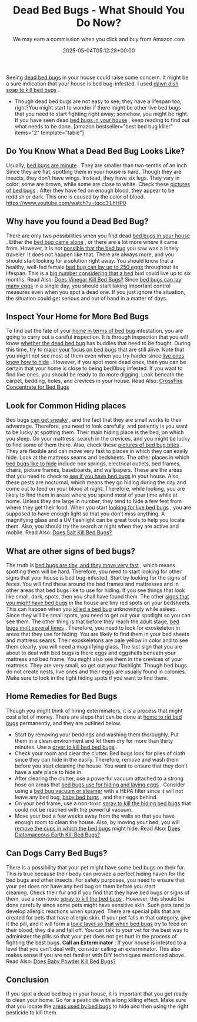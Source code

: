 ﻿---
author: We may earn a commission when you click and buy from Amazon.com
layout: post
title: Dead Bed Bugs - What Should You Do Now?
date: '2025-05-04T05:12:28+00:00'
categories:
- Bed Bugs
- Guide
tags: []
slug: /dead-bed-bugs/
lastmod: 2025-05-07T12:21:26+03:00
---

Seeing
[dead bed bugs](https://nysipm.cornell.edu/whats-bugging-you/bed-bugs/bed-bug-faqs///)
in your house could raise some concern. It might be a sure indication that your house is bed bug-infested.
I used
[dawn dish soap to kill bed bugs](https://pestpolicy.com/dawn-dish-soap-for-fleas/)
.
- Though dead bed bugs are not easy to see, they have a lifespan too, right?You might start to wonder if there might be other live bed bugs that you need to start fighting right away; somehow, you might be right.
If you have seen dead
[bed bugs in your house](https://pestpolicy.com/what-does-bed-bug-poop-look-like/)
, keep reading to find out what needs to be done.
[amazon bestseller="best bed bug killer" items="2" template="table"]
## Do You Know What a Dead Bed Bug Looks Like?
Usually,
[bed bugs are minute](https://pestpolicy.com/are-bed-bug-eggs-hard-or-soft/)
. They are smaller than two-tenths of an inch. Since they are flat, spotting them in your house is hard. Though they are insects, they don’t have wings.
Instead, they have six legs. They vary in color; some are brown, while some are close to white. Check these
[pictures of bed bugs](https://pestpolicy.com/pictures-of-bed-bugs/)
.
After they have fed on enough blood, they appear to be reddish or dark. This one is caused by the color of blood.
https://www.youtube.com/watch?v=tqcc3ILhHP0
## Why have you found a Dead Bed Bug?
There are only two possibilities when you find dead
[bed bugs in your house](https://pestpolicy.com/what-causes-bed-bugs/)
. Either the
[bed bug came alone](https://pestpolicy.com/what-causes-bed-bugs/)
, or there are a lot more where it came from.
However, it is not
[possible that the bed bug](https://pestpolicy.com/does-lysol-kill-bed-bugs/)
you saw was a lonely traveler. It does not happen like that. There are always more, and you should start looking for a solution right away.
You should know that a healthy, well-fed female
[bed bug can lay up to 250 eggs](https://pestpolicy.com/how-to-kill-bed-bug-eggs/)
throughout its lifespan. This is a
[big number considering that a bed](https://pestpolicy.com/how-big-are-bed-bugs/)
bud could live up to six months.
Read Also:
[Does Vinegar Kill Bed Bugs?](https://pestpolicy.com/does-vinegar-kill-bed-bugs/)
Since
[bed bugs can lay many eggs](https://pestpolicy.com/how-to-kill-bed-bug-eggs/)
in a single day, you should start taking important control measures even when you spot a dead one. If you just ignore the situation, the situation could get serious and out of hand in a matter of days.
## Inspect Your Home for More Bed Bugs
To find out the fate of your
[home in terms of bed bug](https://pestpolicy.com/home-remedies-for-bed-bugs/)
infestation, you are going to carry out a careful inspection.
It is through inspection that you will know
[whether the dead bed bug](https://pestpolicy.com/does-rubbing-alcohol-kill-bed-bugs/)
has buddies that need to be fought.
During this time, try to
[major your focus on bed bugs](https://pestpolicy.com/how-to-get-rid-of-bed-bugs-fast/)
that are still alive. Note that you might not see most of them even when you try harder since
[live ones know how to hide](https://pestpolicy.com/where-do-fleas-live/)
.
However, if you spot more dead ones, then you can be certain that your home is close to being bed0bug infested.
If you want to find live ones, you should be ready to do more digging. Look beneath the carpet, bedding, holes, and crevices in your house.
Read Also:
[CrossFire Concentrate for Bed Bugs](https://pestpolicy.com/crossfire-for-bed-bugs/)
## Look for Common Hiding places
Bed bugs
[can get sneaky](https://pestpolicy.com/best-bed-bug-mattress-encasements/)
, and the fact that they are small works to their advantage. Therefore, you need to look carefully, and patiently is you want to be lucky at spotting them.
Their main hiding place is the bed, on which you sleep. On your mattress, search in the crevices, and you might be lucky to find some of them there. Also, check these
[pictures of bed bug bites](https://pestpolicy.com/pictures-of-bed-bug-bites/)
.
They are flexible and can move very fast to places in which they can easily hide. Look at the mattress seams and bedsheets.
The other places in which
[bed bugs like to hide](https://pestpolicy.com/where-do-bed-bugs-hide/)
include box springs, electrical outlets, bed frames, chairs, picture frames, baseboards, and wallpapers.
These are the areas that you need to check to
[see if you have bed bugs](https://pestpolicy.com/can-you-see-bed-bugs/)
in your house. Also, these pests are nocturnal, which means they go hiding during the day and come out to feed on your blood at night.
Therefore, while looking, you are likely to find them in areas where you spend most of your time while at home. Unless they are large in number, they tend to hide a few feet from where they get their food.
When you start
[looking for live bed bugs](https://pestpolicy.com/can-bed-bugs-live-outside/)
, you are supposed to have enough light so that you don’t miss anything.
A magnifying glass and a UV flashlight can be great tools to help you locate them. Also, you should try the search at night when they are active and mobile.
Read Also:
[Does Salt Kill Bed Bugs?](https://pestpolicy.com/does-salt-kill-bed-bugs/)
## What are other signs of bed bugs?
The truth is
[bed bugs are tiny, and they move very fast](https://pestpolicy.com/how-do-bed-bugs-spread/)
, which means spotting them will be hard. Therefore, you need to start looking for other signs that your house is bed bug-infested.
Start by looking for the signs of feces. You will find these around the bed frames and mattresses and in other areas that bed bugs like to use for hiding.
If you see things that look like small, dark, spots, then you shall have found them. The other
[signs that you might have bed bugs](https://pestpolicy.com/can-bed-bugs-live-in-your-skin/)
in the house are tiny red spots on your bedsheets.
This can happen when you
[killed a bed bug](https://pestpolicy.com/does-ammonia-kill-bed-bugs/)
unknowingly while asleep. Since they will be small spots, you need to get out your spotlight so you can see them.
The other thing is that before they reach the adult stage,
[bed bugs molt several times](https://pestpolicy.com/proof-bed-bug-spray-review/)
. Therefore, you need to look for exoskeleton in areas that they use for hiding.
You are likely to find them in your bed sheets and mattress seams. Their exoskeletons are pale yellow in color and to see them clearly, you will need a magnifying glass.
The last sign that you are about to deal with bed bugs is there eggs and eggshells beneath your mattress and bed frame. You might also see them in the crevices of your mattress.
They are very small, so get out your flashlight. Though bed bugs do not create nests, live ones and their eggs are usually found in colonies. Make sure to look in the tight hiding spots if you want to find them.
## Home Remedies for Bed Bugs
Though you might think of hiring exterminators, it is a process that might cost a lot of money. There are steps that can be done at
[home to rid bed bugs](https://pestpolicy.com/ortho-home-defense-dual-action-bed-bug-killer-review/)
permanently, and they are outlined below.
- Start by removing your beddings and washing them thoroughly. Put them in a clean environment and let them dry for more than thirty minutes. Use a
[dryer to kill bed bed bugs](https://pestpolicy.com/does-dryer-kill-bed-bugs/)
.
- Check your room and clear the clutter. Bed bugs look for piles of cloth since they can hide in the easily. Therefore, remove and wash them before you start cleaning the house. You want to ensure that they don’t have a safe place to hide in.
- After clearing the clutter, use a powerful vacuum attached to a strong hose on areas that
[bed bugs use for hiding and laying eggs](https://pestpolicy.com/bed-bug-eggs/)
. Consider using a
[bed bug vacuum or steamer](https://pestpolicy.com/best-bed-bug-steamer/)
with a HEPA filter since it will not leave any bed bug,
[baby bed bugs](https://pestpolicy.com/baby-bed-bugs/)
, and their eggs behind.
- On your bed frame, use a non-toxic
[spray to kill the hiding bed bugs](https://pestpolicy.com/best-bed-bug-spray/)
that could not be reached with the powerful vacuum.
- Move your bed a few weeks away from the walls so that you have enough room to clean the house. Also, by moving your bed, you will
[remove the cups in which the bed bugs](https://pestpolicy.com/can-bed-bugs-climb-metal-or-plastic/)
might hide.
Read Also:
[Does Diatomaceous Earth Kill Bed Bugs?](https://pestpolicy.com/does-diatomaceous-earth-kill-bed-bugs/)
## Can Dogs Carry Bed Bugs?
There is a possibility that your pet might have some bed bugs on their fur. This is true because their body can provide a perfect hiding haven for the bed bugs and other insects.
For safety purposes, you need to ensure that your pet does not have any bed bug on them before you start cleaning. Check their fur and if you find that they have bed bugs or signs of them, use a non-toxic
[spray to kill the bed bugs](https://pestpolicy.com/bedlam-plus-bed-bug-spray-review/)
.
However, this should be done carefully since some pets might have sensitive skin. Such pets tend to develop allergic reactions when sprayed.
There are special pills that are created for pets that have allergic skin. If your pet falls in that category, give it the pill, and it will form a
[toxic layer so that when bed bugs](https://pestpolicy.com/what-happens-when-you-squish-a-bed-bug/)
try to feed on their blood, they die and fall off.
You can talk to your vet for the best way to administer the pills so that your pet does not get hurt in the process of fighting the best bugs.
**Call an Exterminator**
: If your house is infested to a level that you can’t deal with, consider calling an exterminator. This also makes sense if you are not familiar with DIY techniques mentioned above.
Read Also:
[Does Baby Powder Kill Bed Bugs?](https://pestpolicy.com/does-baby-powder-kill-bed-bugs/)
## Conclusion
If you spot a dead bed bug in your house, it is important that you get ready to clean your home. Go for a pesticide with a long killing effect.
Make sure that you locate the
[areas used by bed bugs](https://pestpolicy.com/bed-bugs-vs-mites/)
to hide and then using the right pesticide to kill them.